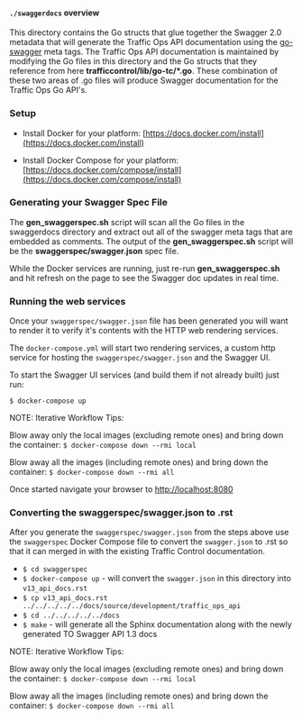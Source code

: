 <!--
    Licensed to the Apache Software Foundation (ASF) under one
    or more contributor license agreements.  See the NOTICE file
    distributed with this work for additional information
    regarding copyright ownership.  The ASF licenses this file
    to you under the Apache License, Version 2.0 (the
    "License"); you may not use this file except in compliance
    with the License.  You may obtain a copy of the License at

      http://www.apache.org/licenses/LICENSE-2.0

    Unless required by applicable law or agreed to in writing,
    software distributed under the License is distributed on an
    "AS IS" BASIS, WITHOUT WARRANTIES OR CONDITIONS OF ANY
    KIND, either express or implied.  See the License for the
    specific language governing permissions and limitations
    under the License.
-->

#### `./swaggerdocs` overview

This directory contains the Go structs that glue together the Swagger 2.0 metadata that will generate the Traffic Ops API documentation using the [go-swagger](https://github.com/go-swagger/go-swagger) meta tags.  The Traffic Ops API documentation is maintained by modifying the Go files in this directory and the Go structs that they reference from here **trafficcontrol/lib/go-tc/*.go**.  These combination of these two areas of .go files will produce Swagger documentation for the Traffic Ops Go API's.

### Setup

* Install Docker for your platform:
[https://docs.docker.com/install](https://docs.docker.com/install)

* Install Docker Compose for your platform:
[https://docs.docker.com/compose/install](https://docs.docker.com/compose/install)

### Generating your Swagger Spec File

The **gen_swaggerspec.sh** script will scan all the Go files in the swaggerdocs directory and extract out all of the swagger meta tags that are embedded as comments.  The output of the **gen_swaggerspec.sh** script will be the **swaggerspec/swagger.json** spec file. 

While the Docker services are running, just re-run **gen_swaggerspec.sh** and hit refresh on the page to see the Swagger doc updates in real time.

### Running the web services

Once your `swaggerspec/swagger.json` file has been generated you will want to render it to verify it's contents with the HTTP web rendering services.

The `docker-compose.yml` will start two rendering services, a custom http service for hosting the `swaggerspec/swagger.json` and the Swagger UI.  

To start the Swagger UI services (and build them if not already built) just run:

```$ docker-compose up```

NOTE: Iterative Workflow Tips:

Blow away only the local images (excluding remote ones) and bring down the container:
```$ docker-compose down --rmi local```

Blow away all the images (including remote ones) and bring down the container:
```$ docker-compose down --rmi all```

Once started navigate your browser to [http://localhost:8080](http://localhost:8080)

### Converting the swaggerspec/swagger.json to .rst

After you generate the `swaggerspec/swagger.json` from the steps above use the `swaggerspec` Docker Compose file to convert the `swagger.json` to .rst so that it can merged in with the existing Traffic Control documentation.

* `$ cd swaggerspec`
* `$ docker-compose up` - will convert the `swagger.json` in this directory into `v13_api_docs.rst`
* `$ cp v13_api_docs.rst ../../../../../docs/source/development/traffic_ops_api`
* `$ cd ../../../../../docs`
* `$ make` - will generate all the Sphinx documentation along with the newly generated TO Swagger API 1.3 docs

NOTE: Iterative Workflow Tips:

Blow away only the local images (excluding remote ones) and bring down the container:
```$ docker-compose down --rmi local```

Blow away all the images (including remote ones) and bring down the container:
```$ docker-compose down --rmi all```
